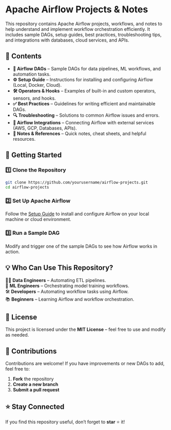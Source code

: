 # Apache Airflow Projects & Notes  

This repository contains Apache Airflow projects, workflows, and notes to help understand and implement workflow orchestration efficiently. It includes sample DAGs, setup guides, best practices, troubleshooting tips, and integrations with databases, cloud services, and APIs.  

## 📌 Contents  
- **📂 Airflow DAGs** – Sample DAGs for data pipelines, ML workflows, and automation tasks.  
- **⚙️ Setup Guide** – Instructions for installing and configuring Airflow (Local, Docker, Cloud).  
- **🛠 Operators & Hooks** – Examples of built-in and custom operators, sensors, and hooks.  
- **✅ Best Practices** – Guidelines for writing efficient and maintainable DAGs.  
- **🔍 Troubleshooting** – Solutions to common Airflow issues and errors.  
- **🔗 Airflow Integrations** – Connecting Airflow with external services (AWS, GCP, Databases, APIs).  
- **📝 Notes & References** – Quick notes, cheat sheets, and helpful resources.  

## 🚀 Getting Started  

### 1️⃣ Clone the Repository  
```sh
git clone https://github.com/yourusername/airflow-projects.git
cd airflow-projects
```

### 2️⃣ Set Up Apache Airflow  
Follow the [Setup Guide](./docs/setup.md) to install and configure Airflow on your local machine or cloud environment.  

### 3️⃣ Run a Sample DAG  
Modify and trigger one of the sample DAGs to see how Airflow works in action.  

## 💡 Who Can Use This Repository?  
👨‍💻 **Data Engineers** – Automating ETL pipelines.  
🤖 **ML Engineers** – Orchestrating model training workflows.  
🛠 **Developers** – Automating workflow tasks using Airflow.  
📚 **Beginners** – Learning Airflow and workflow orchestration.  

## 📜 License  
This project is licensed under the **MIT License** – feel free to use and modify as needed.  

## 🤝 Contributions  
Contributions are welcome! If you have improvements or new DAGs to add, feel free to:  
1. **Fork** the repository  
2. **Create a new branch**  
3. **Submit a pull request**  

## ⭐ Stay Connected  
If you find this repository useful, don’t forget to **star** ⭐ it!  
